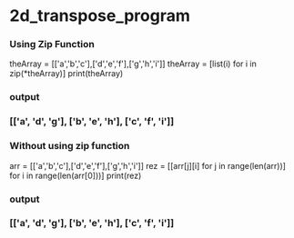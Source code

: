 # 2d_transpose_program

### Using Zip Function 

theArray = [['a','b','c'],['d','e','f'],['g','h','i']]
theArray = [list(i) for i in zip(*theArray)]
print(theArray)
### output
### [['a', 'd', 'g'], ['b', 'e', 'h'], ['c', 'f', 'i']]



### Without using zip function


arr = [['a','b','c'],['d','e','f'],['g','h','i']] 
rez = [[arr[j][i] for j in range(len(arr))] for i in range(len(arr[0]))] 
print(rez)
### output
### [['a', 'd', 'g'], ['b', 'e', 'h'], ['c', 'f', 'i']]
